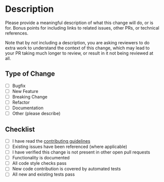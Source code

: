 # Description

Please provide a meaningful description of what this change will do, or is for.
Bonus points for including links to related issues, other PRs, or technical
references.

Note that by _not_ including a description, you are asking reviewers to do extra
work to understand the context of this change, which may lead to your PR taking
much longer to review, or result in it not being reviewed at all.

## Type of Change

- [ ] Bugfix
- [ ] New Feature
- [ ] Breaking Change
- [ ] Refactor
- [ ] Documentation
- [ ] Other (please describe)

## Checklist

- [ ] I have read the [contributing guidelines](/agntcy/action-engine-agntcy-engine/blob/main/CONTRIBUTING.md)
- [ ] Existing issues have been referenced (where applicable)
- [ ] I have verified this change is not present in other open pull requests
- [ ] Functionality is documented
- [ ] All code style checks pass
- [ ] New code contribution is covered by automated tests
- [ ] All new and existing tests pass
